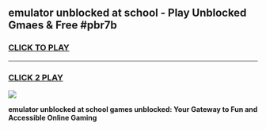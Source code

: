 
## emulator unblocked at school - Play Unblocked Gmaes & Free #pbr7b
<h3>
<a href="https://news.freeplayer.one?title=emulator_unblocked_at_school&ref=03M">CLICK TO PLAY</a></h3>
<hr>

<h3>
<a href="https://news.freeplayer.one?title=emulator_unblocked_at_school&ref=03M">CLICK 2 PLAY</a>
  
</h3>

<a href="https://news.freeplayer.one?title=emulator_unblocked_at_school&ref=03M"><img src="https://clearcache.store/games.png"></a>


**emulator unblocked at school games unblocked: Your Gateway to Fun and Accessible Online Gaming**
